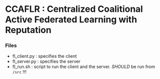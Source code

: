 # CCAFLR : Centralized Coalitional Active Federated Learning with Reputation

### Files
 - fl_client.py : specifies the client
 - fl_server.py : specifies the server
 - fl_run.sh : script to run the client and the server. *_SHOULD_* be run from ```/src``` !!!